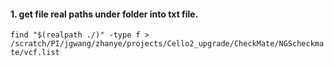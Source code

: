 #### 1. get file real paths under folder into txt file.
`find "$(realpath ./)" -type f > /scratch/PI/jgwang/zhanye/projects/Cello2_upgrade/CheckMate/NGScheckmate/vcf.list`
